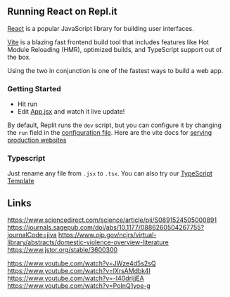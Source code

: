 ## Running React on Repl.it

[React](https://reactjs.org/) is a popular JavaScript library for building user interfaces.

[Vite](https://vitejs.dev/) is a blazing fast frontend build tool that includes features like Hot Module Reloading (HMR), optimized builds, and TypeScript support out of the box.

Using the two in conjunction is one of the fastest ways to build a web app.

### Getting Started
- Hit run
- Edit [App.jsx](#src/App.jsx) and watch it live update!

By default, Replit runs the `dev` script, but you can configure it by changing the `run` field in the [configuration file](#.replit). Here are the vite docs for [serving production websites](https://vitejs.dev/guide/build.html)

### Typescript

Just rename any file from `.jsx` to `.tsx`. You can also try our [TypeScript Template](https://replit.com/@replit/React-TypeScript)

## Links
https://www.sciencedirect.com/science/article/pii/S0891524505000891
https://journals.sagepub.com/doi/abs/10.1177/0886260504267755?journalCode=jiva
https://www.ojp.gov/ncjrs/virtual-library/abstracts/domestic-violence-overview-literature
https://www.jstor.org/stable/3600300

https://www.youtube.com/watch?v=JWze4d5s2sQ
https://www.youtube.com/watch?v=lXrsAMdbk4I
https://www.youtube.com/watch?v=-I40drijjEA
https://www.youtube.com/watch?v=PoInQ1yoe-g


